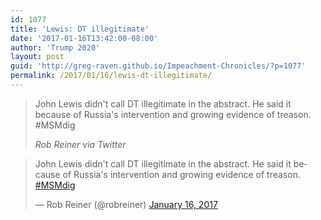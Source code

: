 ```yaml
---
id: 1077
title: 'Lewis: DT illegitimate'
date: '2017-01-16T13:42:00-08:00'
author: 'Trump 2020'
layout: post
guid: 'http://greg-raven.github.io/Impeachment-Chronicles/?p=1077'
permalink: /2017/01/16/lewis-dt-illegitimate/
---
```


> John Lewis didn&#39;t call DT illegitimate in the abstract. He said it because of Russia&#39;s intervention and growing evidence of treason. #MSMdig
>
> <cite>Rob Reiner via Twitter</cite>

<blockquote class="twitter-tweet"><p lang="en" dir="ltr">John Lewis didn&#39;t call DT illegitimate in the abstract. He said it because of Russia&#39;s intervention and growing evidence of treason. <a href="https://twitter.com/hashtag/MSMdig?src=hash&amp;ref_src=twsrc%5Etfw">#MSMdig</a></p>&mdash; Rob Reiner (@robreiner) <a href="https://twitter.com/robreiner/status/821045430209216512?ref_src=twsrc%5Etfw">January 16, 2017</a></blockquote> <script async src="https://platform.twitter.com/widgets.js" charset="utf-8"></script>
